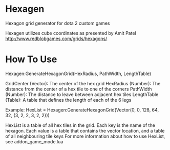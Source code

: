# Hexagen
Hexagon grid generator for dota 2 custom games

Hexagen utilizes cube coordinates as presented by Amit Patel
http://www.redblobgames.com/grids/hexagons/

# How To Use

Hexagen:GenerateHexagonGrid(HexRadius, PathWidth, LengthTable)

GridCenter  (Vector): The center of the hex grid
HexRadius  (Number): The distance from the center of a hex tile to one of the corners
PathWidth  (Number): The distance to leave between adjacent hex tiles
LengthTable (Table): A table that defines the length of each of the 6 legs

Example:
HexList = Hexagen:GenerateHexagonGrid(Vector(0, 0, 128, 64, 32, {3, 2, 2, 3, 2, 2}))

HexList is a table of all hex tiles in the grid. Each key is the name of the hexagon. Each value is a table that contains the vector location, and a table of all neighbouring tile keys
For more information about how to use HexList, see addon_game_mode.lua
